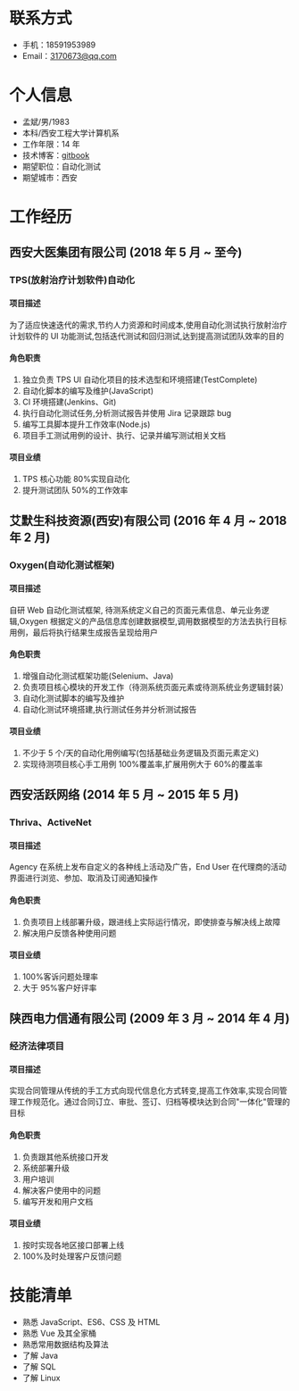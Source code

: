 # 联系方式

- 手机：18591953989
- Email：3170673@qq.com

# 个人信息

- 孟斌/男/1983
- 本科/西安工程大学计算机系
- 工作年限：14 年
- 技术博客：[gitbook](https://jackmeng.gitbook.io/note/)
- 期望职位：自动化测试
- 期望城市：西安

# 工作经历

## 西安大医集团有限公司 (2018 年 5 月 ~ 至今)

### TPS(放射治疗计划软件)自动化

#### 项目描述

为了适应快速迭代的需求,节约人力资源和时间成本,使用自动化测试执行放射治疗计划软件的 UI 功能测试,包括迭代测试和回归测试,达到提高测试团队效率的目的

#### 角色职责

1. 独立负责 TPS UI 自动化项目的技术选型和环境搭建(TestComplete)
2. 自动化脚本的编写及维护(JavaScript)
3. CI 环境搭建(Jenkins、Git)
4. 执行自动化测试任务,分析测试报告并使用 Jira 记录跟踪 bug
5. 编写工具脚本提升工作效率(Node.js)
6. 项目手工测试用例的设计、执行、记录并编写测试相关文档

#### 项目业绩

1. TPS 核心功能 80%实现自动化
2. 提升测试团队 50%的工作效率

## 艾默生科技资源(西安)有限公司 (2016 年 4 月 ~ 2018 年 2 月)

### Oxygen(自动化测试框架)

#### 项目描述

自研 Web 自动化测试框架, 待测系统定义自己的页面元素信息、单元业务逻辑,Oxygen 根据定义的产品信息库创建数据模型,调用数据模型的方法去执行目标用例，最后将执行结果生成报告呈现给用户

#### 角色职责

1. 增强自动化测试框架功能(Selenium、Java)
2. 负责项目核心模块的开发工作（待测系统页面元素或待测系统业务逻辑封装）
3. 自动化测试脚本的编写及维护
4. 自动化测试环境搭建,执行测试任务并分析测试报告

#### 项目业绩

1. 不少于 5 个/天的自动化用例编写(包括基础业务逻辑及页面元素定义)
2. 实现待测项目核心手工用例 100%覆盖率,扩展用例大于 60%的覆盖率

## 西安活跃网络 (2014 年 5 月 ~ 2015 年 5 月)

### Thriva、ActiveNet

#### 项目描述

Agency 在系统上发布自定义的各种线上活动及广告，End User 在代理商的活动界面进行浏览、参加、取消及订阅通知操作

#### 角色职责

1. 负责项目上线部署升级，跟进线上实际运行情况，即使排查与解决线上故障
2. 解决用户反馈各种使用问题

#### 项目业绩

1. 100%客诉问题处理率
2. 大于 95%客户好评率

## 陕西电力信通有限公司 (2009 年 3 月 ~ 2014 年 4 月)

### 经济法律项目

#### 项目描述

实现合同管理从传统的手工方式向现代信息化方式转变,提高工作效率,实现合同管理工作规范化。通过合同订立、审批、签订、归档等模块达到合同"一体化"管理的目标

#### 角色职责

1. 负责跟其他系统接口开发
2. 系统部署升级
3. 用户培训
4. 解决客户使用中的问题
5. 编写开发和用户文档

#### 项目业绩

1. 按时实现各地区接口部署上线
2. 100%及时处理客户反馈问题

# 技能清单

- 熟悉 JavaScript、ES6、CSS 及 HTML
- 熟悉 Vue 及其全家桶
- 熟悉常用数据结构及算法
- 了解 Java
- 了解 SQL
- 了解 Linux
